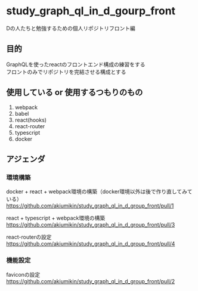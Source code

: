 # study_graph_ql_in_d_gourp_front
Dの人たちと勉強するための個人リポジトリフロント編

## 目的
GraphQLを使ったreactのフロントエンド構成の練習をする  
フロントのみでリポジトリを完結させる構成とする

## 使用している or 使用するつもりのもの
1. webpack
1. babel
1. react(hooks)
1. react-router
1. typescript
1. docker

## アジェンダ

### 環境構築
docker + react + webpack環境の構築（docker環境以外は後で作り直してみている）  
https://github.com/akiumikin/study_graph_ql_in_d_group_front/pull/1  
  
react + typescript + webpack環境の構築  
https://github.com/akiumikin/study_graph_ql_in_d_group_front/pull/3  

react-routerの設定  
https://github.com/akiumikin/study_graph_ql_in_d_group_front/pull/4
  
  
### 機能設定

faviconの設定  
https://github.com/akiumikin/study_graph_ql_in_d_group_front/pull/2  
